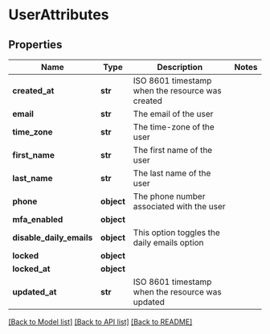 # UserAttributes

## Properties
Name | Type | Description | Notes
------------ | ------------- | ------------- | -------------
**created_at** | **str** | ISO 8601 timestamp when the resource was created | 
**email** | **str** | The email of the user | 
**time_zone** | **str** | The time-zone of the user | 
**first_name** | **str** | The first name of the user | 
**last_name** | **str** | The last name of the user | 
**phone** | **object** | The phone number associated with the user | 
**mfa_enabled** | **object** |  | 
**disable_daily_emails** | **object** | This option toggles the daily emails option | 
**locked** | **object** |  | 
**locked_at** | **object** |  | 
**updated_at** | **str** | ISO 8601 timestamp when the resource was updated | 

[[Back to Model list]](../README.md#documentation-for-models) [[Back to API list]](../README.md#documentation-for-api-endpoints) [[Back to README]](../README.md)


